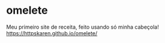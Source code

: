 # omelete
 Meu primeiro site de receita, feito usando só minha cabeçola!
https://httpskaren.github.io/omelete/
